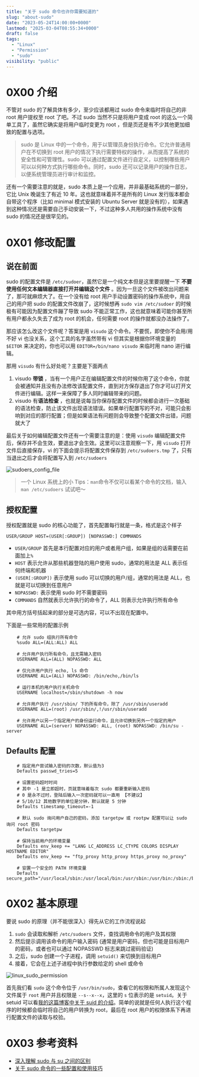 ```yaml
---
title: "关于 sudo 命令也许你需要知道的"
slug: "about-sudo"
date: "2023-05-24T14:00:00+0000"
lastmod: "2025-03-04T08:55:34+0000"
draft: false
tags:
  - "Linux"
  - "Permission"
  - "sudo"
visibility: "public"
---
```

# 0X00 介绍

不管对 sudo 的了解具体有多少，至少应该都用过 sudo 命令来临时将自己的非 root 用户提权至 root 了吧。不过 sudo 当然不只是将用户变成 root 的这么一个简单工具了，虽然它确实是将用户临时变更为 root ，但是页还是有不少其他更加细致的配置与选项。

> sudo 是 Linux 中的一个命令，用于以管理员身份执行命令。它允许普通用户在不切换到 root 用户的情况下执行需要特权的操作，从而提高了系统的安全性和可管理性。sudo 可以通过配置文件进行自定义，以控制哪些用户可以以何种方式执行哪些命令。同时，sudo 还可以记录用户的操作日志，以便系统管理员进行审计和监控。

还有一个需要注意的就是，sudo 本质上是一个应用，并非最基础系统的一部分，它比 Unix 晚诞生了有近 10 年。这也就意味着并不是所有的 Linux 发行版本都会自带这个程序（比如 minimal 模式安装的 Ubuntu Server 就是没有的），如果遇到这种情况还是需要自己手动安装一下，不过这种多人共用的操作系统中没有 sudo 的情况还是很罕见的。

# 0X01 修改配置

## 说在前面

sudo 的配置文件是 `/etc/sudoer`，虽然它是一个纯文本但是这里要提醒一下 **不要使用任何文本编辑器直接打开并编辑这个文件** 。因为一旦这个文件被改出问题来了，那可就麻烦大了。在一个没有给 root 用户手动设置密码的操作系统中，用自己的用户把 sudo 的配置文件改崩了，这时候想再 `sudo vim /etc/sudoer` 的时候极有可能因为配置文件蹦了导致 sudo 不能正常工作，这也就意味着可能你甚至所有用户都永久失去了成为 root 的机会，任何需要 root 的操作就都没办法操作了。

那应该怎么改这个文件呢？答案是用 `visudo` 这个命令。不要慌，即使你不会用/用不好 vi 也没关系，这个工具的名字虽然带有 vi 但其实是根据你环境变量的 `$EITOR` 来决定的，你也可以用 `EDITOR=/bin/nano visudo` 来临时用 nano 进行编辑。

那用 `visudo` 有什么好处呢？主要是下面两点

  1. visudo **带锁** ，当有一个用户正在编辑配置文件的时候你用了这个命令，你就会被通知并且没有办法修改该配置文件，直到对方保存退出了你才可以打开文件进行编辑。这样一来保障了多人同时编辑带来的问题。
  2. visudo 有**语法检查** ，也就是说每当你保存配置文件的时候都会进行一次基础的语法检查，防止该文件出现语法错误。如果单行配置写的不对，可能只会影响到对应的那行配置；但是如果语法有问题则会导致整个配置文件出错，问题就大了

最后关于如何编辑配置文件还有一个需要注意的是：使用 `visudo` 编辑配置文件后，保存并不会生效，要退出才会生效。这里可以注意观察一下，用 `visudo` 打开文件后直接保存，vi 的下面会提示将配置文件保存到 `/etc/sudoers.tmp` 了，只有当退出之后才会将配置写入到 `/etc/sudoers`

![sudoers_config_file](https://blog-1251664340.cos.ap-chengdu.myqcloud.com/2023/05/24/sudoersconfigfile.png)

> 一个 Linux 系统上的小 Tips：`man`命令不仅可以看某个命令的文档，输入 `man /etc/sudoers` 试试吧～

## 授权配置

授权配置就是 sudo 的核心功能了，首先配置每行就是一条，格式是这个样子


    USER/GROUP HOST=(USER[:GROUP]) [NOPASSWD:] COMMANDS


  * `USER/GROUP` 首先是本行配置对应的用户或者用户组，如果是组的话需要在前面加上`%`
  * `HOST` 表示允许从那些机器登陆的用户使用 sudo，通常的用法是 ALL 表示任何终端和机器
  * `(USER[:GROUP])` 表示使用 sudo 可以切换的用户/组，通常的用法是 ALL，也就是可以切换到任意用户
  * `NOPASSWD:` 表示使用 sudo 时不需要密码
  * `COMMANDS` 自然就表示允许执行的命令了，ALL 则表示允许执行所有命令

其中用方括号括起来的部分是可选内容，可以不出现在配置中。

下面是一些常用的配置示例

```
    # 允许 sudo 组执行所有命令
    %sudo ALL=(ALL:ALL) ALL

    # 允许用户执行所有命令，且无需输入密码
    USERNAME ALL=(ALL) NOPASSWD: ALL

    # 仅允许用户执行 echo, ls 命令
    USERNAME ALL=(ALL) NOPASSWD: /bin/echo,/bin/ls

    # 运行本机的用户执行关机命令
    USERNAME localhost=/sbin/shutdown -h now

    # 允许用户执行 /usr/sbin/ 下的所有命令，除了 /usr/sbin/useradd
    USERNAME ALL=(root) /usr/sbin/,!/usr/sbin/useradd

    # 允许用户以另一个指定用户的身份运行命令，且允许切换到另外一个指定的用户
    USERNAME ALL=(server) NOPASSWD: ALL, (root) NOPASSWD: /bin/su - server
```


## Defaults 配置

```
    # 指定用户尝试输入密码的次数，默认值为3
    Defaults passwd_tries=5

    # 设置密码超时时间
    # 其中 -1 是立即超时，页就意味着每次 sudo 都要重新输入密码
    # 0 是永不过时，登陆后输入一次密码就可以一直用 【不建议】
    # 5/10/12 其他数字的单位是分钟，默认就是 5 分钟
    Defaults timestamp_timeout=-1

    # 默认 sudo 询问用户自己的密码，添加 targetpw 或 rootpw 配置可以让 sudo 询问 root 密码
    Defaults targetpw

    # 保持当前用户的环境变量
    Defaults env_keep += "LANG LC_ADDRESS LC_CTYPE COLORS DISPLAY HOSTNAME EDITOR"
    Defaults env_keep += "ftp_proxy http_proxy https_proxy no_proxy"

    # 安置一个安全的 PATH 环境变量
    Defaults secure_path="/usr/local/sbin:/usr/local/bin:/usr/sbin:/usr/bin:/sbin:/bin"
```

# 0X02 基本原理

要说 sudo 的原理（并不能很深入）得先从它的工作流程说起

  1. `sudo` 会读取和解析 `/etc/sudoers` 文件，查找调用命令的用户及其权限
  2. 然后提示调用该命令的用户输入密码 (通常是用户密码，但也可能是目标用户的密码，或者也可以通过 NOPASSWD 标志来跳过密码验证)
  3. 之后，sudo 创建一个子进程，调用 `setuid()` 来切换到目标用户
  4. 接着，它会在上述子进程中执行参数给定的 shell 或命令

![linux_sudo_permission](https://blog-1251664340.cos.ap-chengdu.myqcloud.com/2023/05/24/linuxsudopermission.png)

首先我们看 `sudo` 这个命令位于 `/usr/bin/sudo`，查看它的权限和所属人发现这个文件属于 `root` 用户并且权限是 `--s--x--x`，这里的 `s` 位表示的是 `setuid`。关于 setuid 可以看[我的这篇博客中关于 suid 的介绍](<__GHOST_URL__/2021/06/02/linux-unbasic-permission>)。简单的说就是任何人执行这个程序的时候都会临时将自己的用户转换为 root，最后在 root 用户的权限体系下再进行配置文件的读取与校验。

# 0X03 参考资料

  * [深入理解 sudo 与 su 之间的区别](<https://linux.cn/article-8404-1.html>)
  * [关于 sudo 命令的一些配置和使用技巧](<https://kuanghy.github.io/2019/11/17/linux-sudo>)
